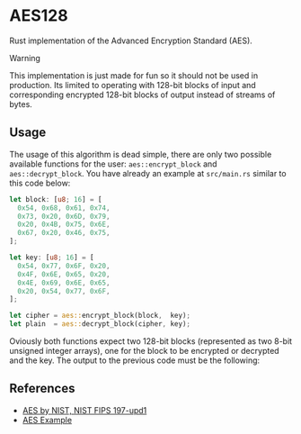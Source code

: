 # AES128

Rust implementation of the Advanced Encryption Standard (AES).

> [!WARNING]  
> This implementation is just made for fun so it should not be used in production.
> Its limited to operating with 128-bit blocks of input and corresponding 
> encrypted 128-bit blocks of output instead of streams of bytes.

## Usage

The usage of this algorithm is dead simple, there are only two possible available 
functions for the user: `aes::encrypt_block` and `aes::decrypt_block`. You have
already an example at `src/main.rs` similar to this code below:

```rust
let block: [u8; 16] = [
  0x54, 0x68, 0x61, 0x74,
  0x73, 0x20, 0x6D, 0x79,
  0x20, 0x4B, 0x75, 0x6E,
  0x67, 0x20, 0x46, 0x75,
];

let key: [u8; 16] = [
  0x54, 0x77, 0x6F, 0x20,
  0x4F, 0x6E, 0x65, 0x20,
  0x4E, 0x69, 0x6E, 0x65,
  0x20, 0x54, 0x77, 0x6F,
];

let cipher = aes::encrypt_block(block,  key);
let plain  = aes::decrypt_block(cipher, key);
```

Oviously both functions expect two 128-bit blocks (represented as two 8-bit
unsigned integer arrays), one for the block to be encrypted or decrypted and the key.
The output to the previous code must be the following:

## References

- [AES by NIST, NIST FIPS 197-upd1](https://nvlpubs.nist.gov/nistpubs/FIPS/NIST.FIPS.197.pdf)
- [AES Example](https://www.kavaliro.com/wp-content/uploads/2014/03/AES.pdf)
